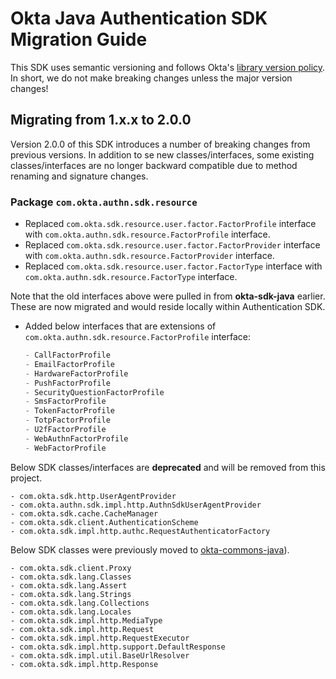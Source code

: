 # Okta Java Authentication SDK Migration Guide
 
This SDK uses semantic versioning and follows Okta's [library version policy](https://developer.okta.com/code/library-versions/). In short, we do not make breaking changes unless the major version changes!

## Migrating from 1.x.x to 2.0.0

Version 2.0.0 of this SDK introduces a number of breaking changes from previous versions. 
In addition to se new classes/interfaces, some existing classes/interfaces are no longer backward compatible due to method renaming and signature changes.

### Package `com.okta.authn.sdk.resource`

- Replaced `com.okta.sdk.resource.user.factor.FactorProfile` interface with `com.okta.authn.sdk.resource.FactorProfile` interface.
- Replaced `com.okta.sdk.resource.user.factor.FactorProvider` interface with `com.okta.authn.sdk.resource.FactorProvider` interface.
- Replaced `com.okta.sdk.resource.user.factor.FactorType` interface with `com.okta.authn.sdk.resource.FactorType` interface.

Note that the old interfaces above were pulled in from **okta-sdk-java** earlier. 
These are now migrated and would reside locally within Authentication SDK. 

- Added below interfaces that are extensions of `com.okta.authn.sdk.resource.FactorProfile` interface:
  ```java
  - CallFactorProfile
  - EmailFactorProfile
  - HardwareFactorProfile
  - PushFactorProfile
  - SecurityQuestionFactorProfile
  - SmsFactorProfile
  - TokenFactorProfile
  - TotpFactorProfile
  - U2fFactorProfile
  - WebAuthnFactorProfile
  - WebFactorProfile
  ```
 
Below SDK classes/interfaces are **deprecated** and will be removed from this project.

```
- com.okta.sdk.http.UserAgentProvider
- com.okta.authn.sdk.impl.http.AuthnSdkUserAgentProvider
- com.okta.sdk.cache.CacheManager
- com.okta.sdk.client.AuthenticationScheme
- com.okta.sdk.impl.http.authc.RequestAuthenticatorFactory
```

Below SDK classes were previously moved to [okta-commons-java](https://github.com/okta/okta-commons-java)).

```
- com.okta.sdk.client.Proxy
- com.okta.sdk.lang.Classes
- com.okta.sdk.lang.Assert
- com.okta.sdk.lang.Strings
- com.okta.sdk.lang.Collections
- com.okta.sdk.lang.Locales
- com.okta.sdk.impl.http.MediaType
- com.okta.sdk.impl.http.Request
- com.okta.sdk.impl.http.RequestExecutor
- com.okta.sdk.impl.http.support.DefaultResponse
- com.okta.sdk.impl.util.BaseUrlResolver
- com.okta.sdk.impl.http.Response
```
